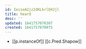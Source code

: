 ```yaml
---
id: IeisoA2jz2dKLkrlEHJjl
title: heard
desc: ''
updated: 1641757076307
created: 1641757070975
---
```




- [[p.instanceOf]] [[c.Pred.Shapow]]
